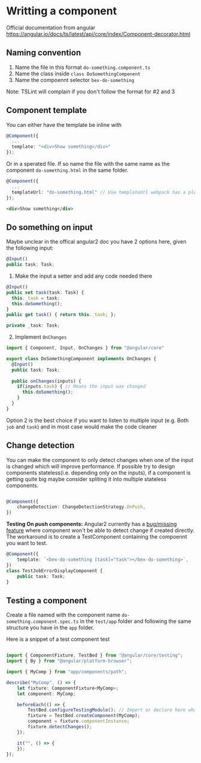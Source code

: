 # Writting a component 

Official documentation from angular https://angular.io/docs/ts/latest/api/core/index/Component-decorator.html

## Naming convention

1. Name the file in this format `do-something.component.ts`
2. Name the class inside `class DoSomethingComponent`
3. Name the compoennt selector `bex-do-something`


Note: TSLint will complain if you don't follow the format for #2 and 3

## Component template
You can either have the template be inline with 
```typescript
@Component({
  ...
  template: "<div>Show something</div>"
});
```

Or in a sperated file. If so name the file with the same name as the component `do-something.html` in the same folder.

```typescript
@Component({
  ...
  templateUrl: "do-something.html" // Use templateUrl webpack has a plugin that handle this and setup hot reload
});
```

```html
<div>Show something</div>
```

## Do something on input
Maybe unclear in the offical angular2 doc you have 2 options here, given the following input:
```typescript
@Input()
public task: Task;
```
1. Make the input a setter and add any code needed there

```typescript
@Input()
public set task(task: Task) {
  this._task = task;
  this.doSomething();
}
public get task() { return this._task; };

private _task: Task;
```

2. Implement `OnChanges`

```typescript
import { Component, Input, OnChanges } from "@angular/core"

export class DoSomethingComponent implements OnChanges {
  @Input()
  public task: Task;
  
  public onChanges(inputs) {
    if(inputs.task) { // Means the input was changed
      this.doSomething();
    }
  }
}

```

Option 2 is the best choice if you want to listen to multiple input (e.g. Both `job` and `task`) and in most case would make the code cleaner 

## Change detection
You can make the component to only detect changes when one of the input is changed which will improve performance.
If possible try to design components stateless(i.e. depending only on the inputs), if a component is getting quite big maybe consider spliting it into multiple stateless components.

```typescript

@Component({
    changeDetection: ChangeDetectionStrategy.OnPush,
})
```

**Testing On push components:**
Angular2 currently has a [bug/missing feature](https://github.com/angular/angular/issues/12313) where component won't be able to detect change if created directly.
The workaround is to create a TestComponent containing the compoennt you want to test.
```typescript
@Component({
    template: `<bex-do-something [task]="task"></bex-do-something>`,
})
class TestJobErrorDisplayComponent {
    public task: Task;
}

```


## Testing a component

Create a file named with the component name `do-something.component.spec.ts` in the `test/app` folder and following the same structure you have in the `app` folder.

Here is a snippet of a test component test
```typescript

import { ComponentFixture, TestBed } from "@angular/core/testing";
import { By } from "@angular/platform-browser";

import { MyComp } from "app/components/path";

describe("MyComp", () => {
    let fixture: ComponentFixture<MyComp>;
    let component: MyComp;

    beforeEach(() => {
        TestBed.configureTestingModule(); // Import or declare here whatever you'll be testing
        fixture = TestBed.createComponent(MyComp);
        component = fixture.componentInstance;
        fixture.detectChanges();
    });

    it("", () => {
    });
});
```
